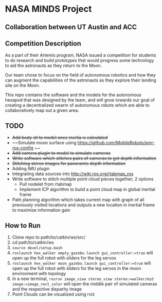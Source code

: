 # NASA MINDS Project
## Collaboration between UT Austin and ACC

## Competition Description
As a part of their Artemis program, NASA issued a competition for students to do research and build prototypes that would progress some technology to aid the astronauts as they return to the Moon.

Our team chose to focus on the field of autonomous robotics and how they can augment the capabilities of the astronauts as they explore their landing site on the Moon.

This repo contains the software and the models for the autonomous hexapod that was designed by the team, and will grow towards our goal of creating a decentralized swarm of autonomous robots which are able to collaboratively map out a given area.

## TODO
- ~~Add body stl to model once inertia is calculated~~
- ~~Simulate moon surface using https://github.com/MobileRobots/amr-ros-config ~~
- ~~Add camera plugin to model to simulate cameras~~
- ~~Write software which stitches pairs of cameras to get depth information~~
- ~~Stitching stereo images for panoramic depth information~~
- Adding IMU plugin
- Integrating data sources into http://wiki.ros.org/rtabmap_ros
- Write software to stitch multiple point cloud pieces together; 2 options
  - Pull nodelet from rtabmap
  - Implement ICP algorithm to build a point cloud map in global inertial frame
- Path planning algorithm which takes current map with graph of all previously visited locations and outputs a new location in inertial frame to maximize information gain

## How to Run
1. Clone repo to path/to/catkin/ws/src/
2. cd path/to/catkin/ws
3. `source devel/setup.bash`
4. `roslaunch hex_walker empty_gazebo.launch gui_controller:=true` will open up the full robot with sliders for the leg servos
5. `roslaunch hex_walker moon_gazebo.launch gui_controller:=true` will open up the full robot with sliders for the leg servos in the moon environment with topology
6. In a new terminal, `rosrun image_view stereo_view stereo:=walker/mid image:=image_rect_color` will open the middle pair of simulated cameras and the respective disparity image
7. Point Clouds can be visualized using rviz
